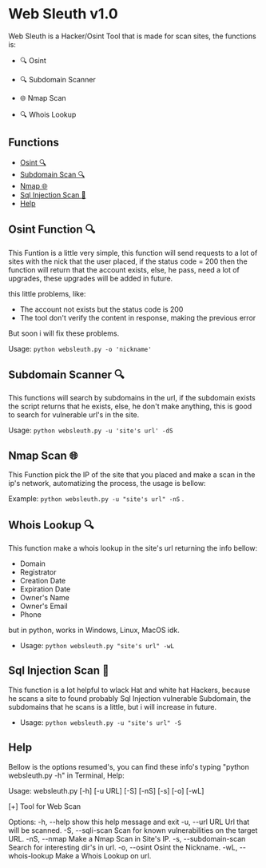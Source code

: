 # Web Sleuth v1.0
Web Sleuth is a Hacker/Osint Tool that is made for scan sites, the functions is:

- 🔍 Osint

- 🔍 Subdomain Scanner

- 🌐 Nmap Scan

- 🔍 Whois Lookup

## Functions

- [Osint 🔍](#osint-function)
- [Subdomain Scan 🔍](#search-directories)
- [Nmap 🌐](#nmap-scan)
- [Sql Injection Scan 💉](#sql-injection-scan-)
- [Help](#help)

## Osint Function 🔍
This Funtion is a little very simple, this function will send requests to a lot of sites with the nick that the user placed, if the status code = 200 then the function will return that the account exists, else, he pass, need a lot of upgrades, these upgrades will be added in future.

this little problems, like:
- The account not exists but the status code is 200
- The tool don't verify the content in response, making the previous error

But soon i will fix these problems.

Usage: ```python websleuth.py -o 'nickname'```

## Subdomain Scanner 🔍
This functions will search by subdomains in the url, if the subdomain exists the script returns that he exists, else, he don't make anything, this is good to search for vulnerable url's in the site.

Usage: ```python websleuth.py -u 'site's url' -dS```

## Nmap Scan 🌐
This Function pick the IP of the site that you placed and make a scan in the ip's network, automatizing the process, the usage is bellow:

Example: ```python websleuth.py -u "site's url" -nS```
.

## Whois Lookup 🔍
This function make a whois lookup in the site's url returning the info bellow:

- Domain
- Registrator
- Creation Date
- Expiration Date
- Owner's Name
- Owner's Email
- Phone

but in python, works in Windows, Linux, MacOS idk.

- Usage: ```python websleuth.py "site's url" -wL```

## Sql Injection Scan 💉
This function is a lot helpful to wlack Hat and white hat Hackers, because he scans a site to found probably Sql Injection vulnerable Subdomain, the subdomains that he scans is a little, but i will increase in future.

- Usage: ```python websleuth.py -u "site's url" -S```

## Help
Bellow is the options resumed's, you can find these info's typing "python websleuth.py -h" in Terminal, Help:

Usage: websleuth.py [-h] [-u URL] [-S] [-nS] [-s] [-o] [-wL]

[+] Tool for Web Scan

Options:
  -h, --help            show this help message and exit
  -u, --url URL         Url that will be scanned.
  -S, --sqli-scan       Scan for known vulnerabilities on the target URL.
  -nS, --nmap           Make a Nmap Scan in Site's IP.
  -s, --subdomain-scan  Search for interesting dir's in url.
  -o, --osint           Osint the Nickname.
  -wL, --whois-lookup   Make a Whois Lookup on url.
